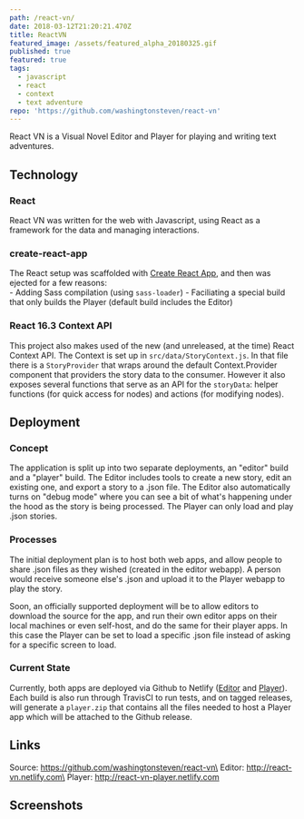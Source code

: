 ```yaml
---
path: /react-vn/
date: 2018-03-12T21:20:21.470Z
title: ReactVN
featured_image: /assets/featured_alpha_20180325.gif
published: true
featured: true
tags:
  - javascript
  - react
  - context
  - text adventure
repo: 'https://github.com/washingtonsteven/react-vn'
---
```

React VN is a Visual Novel Editor and Player for playing and writing text adventures.

## Technology

### React

React VN was written for the web with Javascript, using React as a framework for the data and managing interactions.

### create-react-app

The React setup was scaffolded with [Create React App](https://github.com/facebook/create-react-app), and then was ejected for a few reasons:
\
    - Adding Sass compilation (using `sass-loader`)
    - Faciliating a special build that only builds the Player (default build includes the Editor)

### React 16.3 Context API

This project also makes used of the new (and unreleased, at the time) React Context API. The Context is set up in `src/data/StoryContext.js`. In that file there is a `StoryProvider` that wraps around the default Context.Provider component that providers the story data to the consumer. However it also exposes several functions that serve as an API for the `storyData`: helper functions (for quick access for nodes) and actions (for modifying nodes).

## Deployment

### Concept

The application is split up into two separate deployments, an "editor" build and a "player" build. The Editor includes tools to create a new story, edit an existing one, and export a story to a .json file. The Editor also automatically turns on "debug mode" where you can see a bit of what's happening under the hood as the story is being processed. The Player can only load and play .json stories.

### Processes

The initial deployment plan is to host both web apps, and allow people to share .json files as they wished (created in the editor webapp). A person would receive someone else's .json and upload it to the Player webapp to play the story.

Soon, an officially supported deployment will be to allow editors to download the source for the app, and run their own editor apps on their local machines or even self-host, and do the same for their player apps. In this case the Player can be set to load a specific .json file instead of asking for a specific screen to load.

### Current State

Currently, both apps are deployed via Github to Netlify ([Editor](http://react-vn.netlify.com) and [Player](http://react-vn-player.netlify.com)). Each build is also run through TravisCI to run tests, and on tagged releases, will generate a `player.zip` that contains all the files needed to host a Player app which will be attached to the Github release.

## Links

Source: https://github.com/washingtonsteven/react-vn\
Editor: http://react-vn.netlify.com\
Player: http://react-vn-player.netlify.com

## Screenshots
